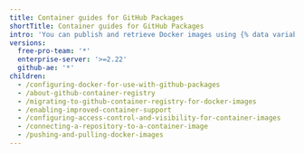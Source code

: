 ```yaml
---
title: Container guides for GitHub Packages
shortTitle: Container guides for GitHub Packages
intro: 'You can publish and retrieve Docker images using {% data variables.product.prodname_registry %}.'
versions:
  free-pro-team: '*'
  enterprise-server: '>=2.22'
  github-ae: '*'
children:
  - /configuring-docker-for-use-with-github-packages
  - /about-github-container-registry
  - /migrating-to-github-container-registry-for-docker-images
  - /enabling-improved-container-support
  - /configuring-access-control-and-visibility-for-container-images
  - /connecting-a-repository-to-a-container-image
  - /pushing-and-pulling-docker-images
---
```


